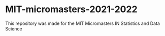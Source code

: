 # MIT-micromasters-2021-2022
 This repository was made for the MIT Micromasters IN Statistics and Data Science
